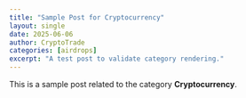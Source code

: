 ```yaml
---
title: "Sample Post for Cryptocurrency"
layout: single
date: 2025-06-06
author: CryptoTrade
categories: [airdrops]
excerpt: "A test post to validate category rendering."
---
```


This is a sample post related to the category **Cryptocurrency**.
